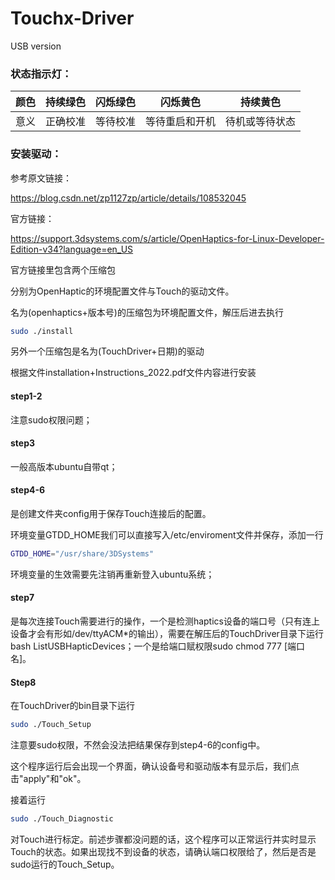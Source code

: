 # Touchx-Driver
USB version

### 状态指示灯：

| 颜色 | 持续绿色 | 闪烁绿色 | 闪烁黄色       | 持续黄色       |
| ---- | -------- | -------- | -------------- | -------------- |
| 意义 | 正确校准 | 等待校准 | 等待重启和开机 | 待机或等待状态 |



### 安装驱动：

参考原文链接：

https://blog.csdn.net/zp1127zp/article/details/108532045

官方链接：

https://support.3dsystems.com/s/article/OpenHaptics-for-Linux-Developer-Edition-v34?language=en_US



官方链接里包含两个压缩包

分别为OpenHaptic的环境配置文件与Touch的驱动文件。



名为(openhaptics+版本号)的压缩包为环境配置文件，解压后进去执行

```bash
sudo ./install
```



另外一个压缩包是名为(TouchDriver+日期)的驱动

根据文件installation+Instructions_2022.pdf文件内容进行安装

#### step1-2 

注意sudo权限问题；

#### step3 

一般高版本ubuntu自带qt；

#### step4-6 

是创建文件夹config用于保存Touch连接后的配置。

环境变量GTDD_HOME我们可以直接写入/etc/enviroment文件并保存，添加一行

```bash
GTDD_HOME="/usr/share/3DSystems"
```

环境变量的生效需要先注销再重新登入ubuntu系统；

#### step7 

是每次连接Touch需要进行的操作，一个是检测haptics设备的端口号（只有连上设备才会有形如/dev/ttyACM*的输出），需要在解压后的TouchDriver目录下运行bash ListUSBHapticDevices；一个是给端口赋权限sudo chmod 777 [端口名]。

#### Step8 

在TouchDriver的bin目录下运行

```bash
sudo ./Touch_Setup
```

注意要sudo权限，不然会没法把结果保存到step4-6的config中。

这个程序运行后会出现一个界面，确认设备号和驱动版本有显示后，我们点击"apply"和"ok"。

接着运行

```bash
sudo ./Touch_Diagnostic
```

对Touch进行标定。前述步骤都没问题的话，这个程序可以正常运行并实时显示Touch的状态。如果出现找不到设备的状态，请确认端口权限给了，然后是否是sudo运行的Touch_Setup。

